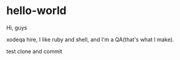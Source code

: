 # hello-world

Hi, guys

xodeqa hire, I like ruby and shell, and I'm a QA(that's what I make).

test clone and commit
